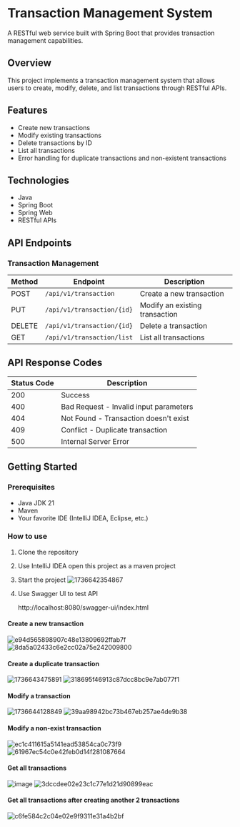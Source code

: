 # Transaction Management System

A RESTful web service built with Spring Boot that provides transaction management capabilities.

## Overview

This project implements a transaction management system that allows users to create, modify, delete, and list transactions through RESTful APIs.

## Features

- Create new transactions
- Modify existing transactions
- Delete transactions by ID
- List all transactions
- Error handling for duplicate transactions and non-existent transactions

## Technologies

- Java
- Spring Boot
- Spring Web
- RESTful APIs

## API Endpoints

### Transaction Management

| Method | Endpoint | Description |
|--------|----------|-------------|
| POST | `/api/v1/transaction` | Create a new transaction |
| PUT | `/api/v1/transaction/{id}` | Modify an existing transaction |
| DELETE | `/api/v1/transaction/{id}` | Delete a transaction |
| GET | `/api/v1/transaction/list` | List all transactions |

## API Response Codes

| Status Code | Description |
|-------------|-------------|
| 200 | Success |
| 400 | Bad Request - Invalid input parameters |
| 404 | Not Found - Transaction doesn't exist |
| 409 | Conflict - Duplicate transaction |
| 500 | Internal Server Error |

## Getting Started

### Prerequisites

- Java JDK 21
- Maven
- Your favorite IDE (IntelliJ IDEA, Eclipse, etc.)

### How to use

1. Clone the repository
2. Use IntelliJ IDEA open this project as a maven project
3. Start the project
   ![1736642354867](https://github.com/user-attachments/assets/7204d206-a9b2-4904-911b-cf701f3e92fe)

5. Use Swagger UI to test API
   
   http://localhost:8080/swagger-ui/index.html
   
#### Create a new transaction  
![e94d565898907c48e13809692ffab7f](https://github.com/user-attachments/assets/7a58fd71-d002-4f32-b5a3-87c603245303)
![8da5a02433c6e2cc02a75e242009800](https://github.com/user-attachments/assets/ddfdf809-0ba2-48c9-bc45-6b92caa9b2a0)

#### Create a duplicate transaction
![1736643475891](https://github.com/user-attachments/assets/c3a39d58-047d-4134-8e35-0709933d12f3)
![318695f46913c87dcc8bc9e7ab077f1](https://github.com/user-attachments/assets/315b5cb8-bedb-47bf-abb9-2dfef1d592a2)

#### Modify a transaction
![1736644128849](https://github.com/user-attachments/assets/367b70da-df9d-4b4f-b344-de6cae632c4d)
![39aa98942bc73b467eb257ae4de9b38](https://github.com/user-attachments/assets/c635f455-278e-44b1-919f-acb52b1ccc87)

#### Modify a non-exist transaction
![ec1c411615a5141ead53854ca0c73f9](https://github.com/user-attachments/assets/1ad90983-d47e-4941-a9fa-a18b6bb4a1b6)
![61967ec54c0e42feb0d14f281087664](https://github.com/user-attachments/assets/80b01683-113d-4ddf-be54-6147a4460994)

#### Get all transactions
![image](https://github.com/user-attachments/assets/56657b57-75b3-4a92-94dc-da327ca65b86)
![3dccdee02e23c1c77e1d21d90899eac](https://github.com/user-attachments/assets/37088cd3-df96-4ae2-ab6e-23511813f1cd)

#### Get all transactions after creating another 2 transactions
![c6fe584c2c04e02e9f9311e31a4b2bf](https://github.com/user-attachments/assets/7d6e4108-364a-49f0-979c-c06ad924f115)




